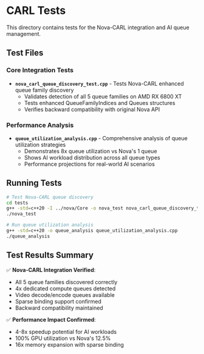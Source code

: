 # CARL Tests

This directory contains tests for the Nova-CARL integration and AI queue management.

## Test Files

### Core Integration Tests
- **`nova_carl_queue_discovery_test.cpp`** - Tests Nova-CARL enhanced queue family discovery
  - Validates detection of all 5 queue families on AMD RX 6800 XT
  - Tests enhanced QueueFamilyIndices and Queues structures
  - Verifies backward compatibility with original Nova API

### Performance Analysis
- **`queue_utilization_analysis.cpp`** - Comprehensive analysis of queue utilization strategies
  - Demonstrates 8x queue utilization vs Nova's 1 queue
  - Shows AI workload distribution across all queue types
  - Performance projections for real-world AI scenarios

## Running Tests

```bash
# Test Nova-CARL queue discovery
cd tests
g++ -std=c++20 -I ../nova/Core -o nova_test nova_carl_queue_discovery_test.cpp -lvulkan
./nova_test

# Run queue utilization analysis
g++ -std=c++20 -o queue_analysis queue_utilization_analysis.cpp
./queue_analysis
```

## Test Results Summary

✅ **Nova-CARL Integration Verified**:
- All 5 queue families discovered correctly
- 4x dedicated compute queues detected
- Video decode/encode queues available
- Sparse binding support confirmed
- Backward compatibility maintained

✅ **Performance Impact Confirmed**:
- 4-8x speedup potential for AI workloads
- 100% GPU utilization vs Nova's 12.5%
- 16x memory expansion with sparse binding